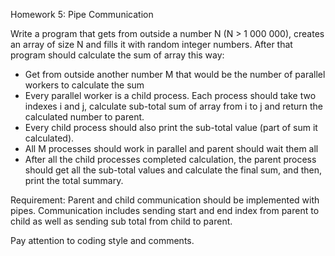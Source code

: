 Homework 5: Pipe Communication

Write a program that gets from outside a number N (N > 1 000 000), creates an array of size N and fills it with random integer numbers. 
After that program should calculate the sum of array this way:
- Get from outside another number M that would be the number of parallel workers to calculate the sum
- Every parallel worker is a child process. Each process should take two indexes i and j, calculate sub-total sum of array from i to j and return the calculated number to parent.
- Every child process should also print the sub-total value (part of sum it calculated).
- All M processes should work in parallel and parent should wait them all
- After all the child processes completed calculation, the parent process should get all the sub-total values and calculate the final sum, and then, print the total summary.

Requirement: Parent and child communication should be implemented with pipes. Communication includes sending start and end index from parent to child as well as sending sub total from child to parent.

Pay attention to coding style and comments. 
